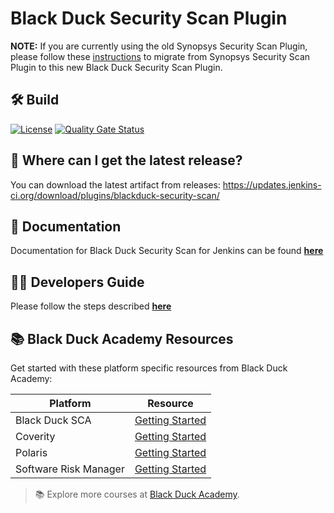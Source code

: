 # Black Duck Security Scan Plugin

**NOTE:** If you are currently using the old Synopsys Security Scan Plugin, please follow these <a href="https://community.blackduck.com/s/article/integrations-black-duck-migration-instructions">instructions</a> to migrate from Synopsys Security Scan Plugin to this new Black Duck Security Scan Plugin. 

## 🛠️ Build

[![License](https://img.shields.io/badge/License-Apache%202.0-blue.svg)](https://opensource.org/licenses/Apache-2.0)
[![Quality Gate Status](https://sonarcloud.io/api/project_badges/measure?project=io.jenkins.plugins%3Ablackduck-security-scan&metric=alert_status)](https://sonarcloud.io/summary/new_code?id=io.jenkins.plugins%3Ablackduck-security-scan)

## 🚀 Where can I get the latest release?
You can download the latest artifact from releases: https://updates.jenkins-ci.org/download/plugins/blackduck-security-scan/

## 📄 Documentation
Documentation for Black Duck Security Scan for Jenkins can be found [**here**](https://documentation.blackduck.com/bundle/bridge/page/documentation/c_using-jenkins-plugin.html)

## 👩‍💻 Developers Guide
Please follow the steps described [**here**](DeveloperGuide.md)

## 📚 Black Duck Academy Resources

Get started with these platform specific resources from Black Duck Academy:

| Platform               | Resource                                                                                 |
|------------------------|------------------------------------------------------------------------------------------|
| Black Duck SCA         | [Getting Started](https://blackduck.skilljar.com/page/getting-started-black-duck-roles)  |
| Coverity               | [Getting Started](https://blackduck.skilljar.com/page/getting-started-coverity-roles)    |
| Polaris                | [Getting Started](https://blackduck.skilljar.com/page/getting-started-polaris-roles)     |
| Software Risk Manager  | [Getting Started](https://blackduck.skilljar.com/page/getting-started-srm-roles)         |

> 📚 Explore more courses at [Black Duck Academy](https://blackduck.skilljar.com/).
